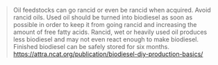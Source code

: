 >Oil feedstocks can go rancid or even be rancid when acquired. Avoid rancid oils. Used oil should be turned into biodiesel as soon as possible in order to keep it from going rancid and increasing the amount of free fatty acids. Rancid, wet or heavily used oil produces less biodiesel and may not even react enough to make biodiesel. Finished biodiesel can be safely stored for six months.
https://attra.ncat.org/publication/biodiesel-diy-production-basics/

